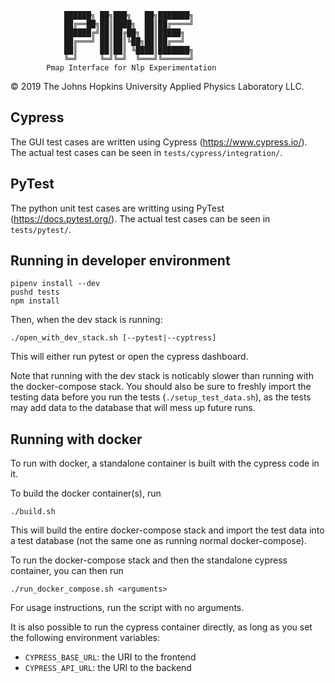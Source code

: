 
                ██████╗ ██╗███╗   ██╗███████╗
                ██╔══██╗██║████╗  ██║██╔════╝
                ██████╔╝██║██╔██╗ ██║█████╗  
                ██╔═══╝ ██║██║╚██╗██║██╔══╝  
                ██║     ██║██║ ╚████║███████╗
                ╚═╝     ╚═╝╚═╝  ╚═══╝╚══════╝
            Pmap Interface for Nlp Experimentation

&copy; 2019 The Johns Hopkins University Applied Physics Laboratory LLC.

## Cypress

The GUI test cases are written using Cypress (https://www.cypress.io/).
The actual test cases can be seen in `tests/cypress/integration/`.

## PyTest

The python unit test cases are writting using PyTest (https://docs.pytest.org/).
The actual test cases can be seen in `tests/pytest/`.

## Running in developer environment

```
pipenv install --dev
pushd tests
npm install
```

Then, when the dev stack is running:

```
./open_with_dev_stack.sh [--pytest|--cyptress]
```

This will either run pytest or open the cypress dashboard.

Note that running with the dev stack is noticably slower than running with the docker-compose stack.
You should also be sure to freshly import the testing data before you run the tests
(`./setup_test_data.sh`), as the tests may add data to the database that will mess up future runs.

## Running with docker

To run with docker, a standalone container is built with the cypress code in it.

To build the docker container(s), run
```
./build.sh
```

This will build the entire docker-compose stack and import the test data into a test database
(not the same one as running normal docker-compose).

To run the docker-compose stack and then the standalone cypress container, you can then run
```
./run_docker_compose.sh <arguments>
```

For usage instructions, run the script with no arguments.

It is also possible to run the cypress container directly, as long as you set the following
environment variables:
* `CYPRESS_BASE_URL`: the URI to the frontend
* `CYPRESS_API_URL`: the URI to the backend
